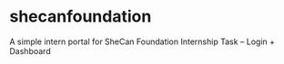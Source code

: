# shecanfoundation
A simple intern portal for SheCan Foundation Internship Task – Login + Dashboard
